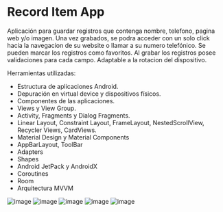 # Record Item App

Aplicación para guardar registros que contenga nombre, telefono, pagina web y/o imagen.
Una vez grabados, se podra acceder con un solo click hacia la navegacion de su website o llamar a su numero telefónico.
Se pueden marcar los registros como favoritos. Al grabar los registros posee validaciones para cada campo. Adaptable a la rotacion del dispositivo.


Herramientas utilizadas:

- Estructura de aplicaciones Android.
- Depuración en virtual device y dispositivos físicos.
- Componentes de las aplicaciones.
- Views y View Group.
- Activity, Fragments y Dialog Fragments.
- Linear Layout, Constraint Layout, FrameLayout, NestedScrollView, Recycler Views, CardViews.
- Material Design y Material Components
- AppBarLayout, ToolBar
- Adapters
- Shapes
- Android JetPack y AndroidX
- Coroutines
- Room
- Arquitectura MVVM


![image](https://user-images.githubusercontent.com/101361708/179629597-e2e0a18f-989a-45bd-af7f-e9fdf8dfbb3e.png)
![image](https://user-images.githubusercontent.com/101361708/179629659-dd3e3998-6175-4765-b0d7-45bdc2128744.png)
![image](https://user-images.githubusercontent.com/101361708/179629723-c700c3ea-9691-4ad1-a383-3ef7dfc1fbd6.png)
![image](https://user-images.githubusercontent.com/101361708/179629754-aa5805a2-06ea-4e23-9a75-37248e74946e.png)
![image](https://user-images.githubusercontent.com/101361708/179630142-d61e1f5a-2249-46a0-92ef-3db52d0b5539.png)
